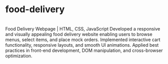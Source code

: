 # food-delivery
<br>
Food Delivery Webpage | HTML, CSS, JavaScript
Developed a responsive and visually appealing food delivery website enabling users to browse menus, select items, and place mock orders. Implemented interactive cart functionality, responsive layouts, and smooth UI animations. Applied best practices in front-end development, DOM manipulation, and cross-browser optimization.
